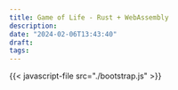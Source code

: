 ```yaml
---
title: Game of Life - Rust + WebAssembly
description:
date: "2024-02-06T13:43:40"
draft: 
tags: 
---
```


{{< javascript-file src="./bootstrap.js" >}}
